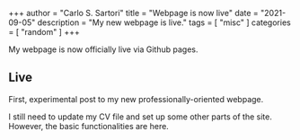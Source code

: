 +++
author = "Carlo S. Sartori"
title = "Webpage is now live"
date = "2021-09-05"
description = "My new webpage is live."
tags = [
    "misc"
]
categories = [
    "random"
]
+++

My webpage is now officially live via Github pages.
<!--more-->

## Live

First, experimental post to my new professionally-oriented webpage.

I still need to update my CV file and set up some other parts of the site. However, the basic functionalities are here.
